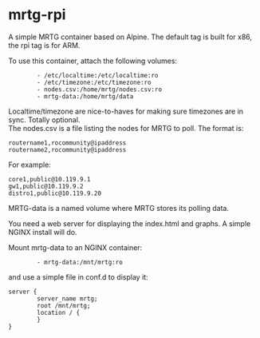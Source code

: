 # mrtg-rpi

A simple MRTG container based on Alpine. The default tag is built for x86, the rpi tag is for ARM.

To use this container, attach the following volumes:

~~~~
        - /etc/localtime:/etc/localtime:ro  
        - /etc/timezone:/etc/timezone:ro  
        - nodes.csv:/home/mrtg/nodes.csv:ro  
        - mrtg-data:/home/mrtg/data  
~~~~

Localtime/timezone are nice-to-haves for making sure timezones are in sync. Totally optional.  
The nodes.csv is a file listing the nodes for MRTG to poll. The format is:  
~~~~
routername1,rocommunity@ipaddress  
routername2,rocommunity@ipaddress  
~~~~
For example:  
~~~~
core1,public@10.119.9.1  
gw1,public@10.119.9.2  
distro1,public@10.119.9.20  
~~~~

MRTG-data is a named volume where MRTG stores its polling data.

You need a web server for displaying the index.html and graphs. A simple NGINX install will do.

Mount mrtg-data to an NGINX container:  

~~~~
        - mrtg-data:/mnt/mrtg:ro
~~~~

and use a simple file in conf.d to display it:  

~~~~
server {
        server_name mrtg;
        root /mnt/mrtg;
        location / {
        }
}
~~~~
